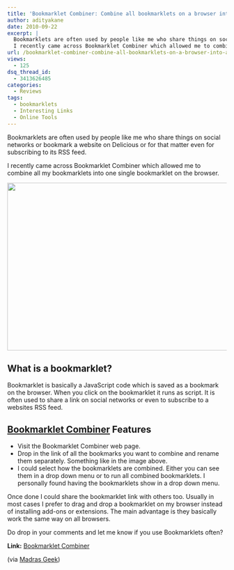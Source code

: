 ```yaml
---
title: 'Bookmarklet Combiner: Combine all bookmarklets on a browser into a single one'
author: adityakane
date: 2010-09-22
excerpt: |
  Bookmarklets are often used by people like me who share things on social networks or bookmark a website on Delicious or for that matter even for subscribing to its RSS feed.
  I recently came across Bookmarklet Combiner which allowed me to combine all my bookmarklets into one single bookmarklet on the browser.
url: /bookmarklet-combiner-combine-all-bookmarklets-on-a-browser-into-a-single-one/
views:
  - 125
dsq_thread_id:
  - 3413626485
categories:
  - Reviews
tags:
  - bookmarklets
  - Interesting Links
  - Online Tools
---
```

Bookmarklets are often used by people like me who share things on social networks or bookmark a website on Delicious or for that matter even for subscribing to its RSS feed.

I recently came across Bookmarklet Combiner which allowed me to combine all my bookmarklets into one single bookmarklet on the browser.

<a rel="attachment wp-att-30291" href="http://devilsworkshop.org/bookmarklet-combiner-combine-all-bookmarklets-on-a-browser-into-a-single-one/bookmarklet_combiner/"><img class="alignnone size-full wp-image-30291" title="Bookmarklet_combiner" src="http://cdn.devilsworkshop.org/files/2010/09/Bookmarklet_combiner.png" alt="" width="550" height="385" /></a>

## What is a bookmarklet?

Bookmarklet is basically a JavaScript code which is saved as a bookmark on the browser. When you click on the bookmarklet it runs as script. It is often used to share a link on social networks or even to subscribe to a websites RSS feed.

## <a href="http://w-shadow.com/bookmarklet-combiner/" onclick="_gaq.push(['_trackEvent', 'outbound-article', 'http://w-shadow.com/bookmarklet-combiner/', 'Bookmarklet Combiner']);" >Bookmarklet Combiner</a> Features

  * Visit the Bookmarklet Combiner web page.
  * Drop in the link of all the bookmarks you want to combine and rename them separately. Something like in the image above.
  * I could select how the bookmarklets are combined. Either you can see them in a drop down menu or to run all combined bookmarklets. I personally found having the bookmarklets show in a drop down menu.

Once done I could share the bookmarklet link with others too. Usually in most cases I prefer to drag and drop a bookmarklet on my browser instead of installing add-ons or extensions. The main advantage is they basically work the same way on all browsers.

Do drop in your comments and let me know if you use Bookmarklets often?

**Link:** <a href="http://w-shadow.com/bookmarklet-combiner/" onclick="_gaq.push(['_trackEvent', 'outbound-article', 'http://w-shadow.com/bookmarklet-combiner/', 'Bookmarklet Combiner']);" >Bookmarklet Combiner</a>

(via <a href="http://www.madrasgeek.com/2010/09/combine-multiple-bookmarklets-into-one-master-bookmarklet.html" onclick="_gaq.push(['_trackEvent', 'outbound-article', 'http://www.madrasgeek.com/2010/09/combine-multiple-bookmarklets-into-one-master-bookmarklet.html', 'Madras Geek']);" >Madras Geek</a>)
